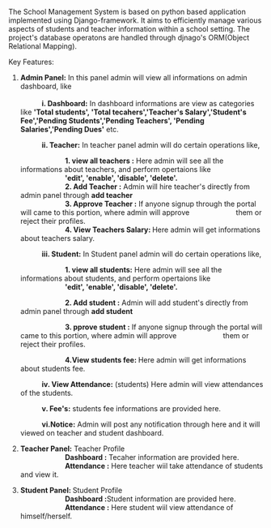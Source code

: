The School Management System is based on python based application implemented using Django-framework. 
It aims to efficiently manage various aspects of students and teacher information within a school setting.
The project's database operatons are handled through djnago's ORM(Object Relational Mapping).

Key Features:
1. <b>Admin Panel:</b> In this panel admin will view all informations on admin dashboard, like <br><br>
   &emsp;&emsp;&emsp;<b>i. Dashboard:</b> In dashboard informations are view as categories like <b>'Total students', 'Total tecahers','Teacher's Salary','Student's Fee','Pending Students','Pending Teachers',
       'Pending Salaries','Pending Dues'</b> etc.<br>
       
   &emsp;&emsp;&emsp;<b>ii. Teacher:</b> In teacher panel admin will do certain operations like, <br>
   
   &emsp;&emsp;&emsp;&emsp;&emsp;&emsp; <b>1. view all teachers :</b> Here admin will see all the informations about teachers, and perform opertaions like<br>
   &emsp;&emsp;&emsp;&emsp;&emsp;&emsp; <b>'edit', 'enable', 'disable', 'delete'.</b><br>
   &emsp;&emsp;&emsp;&emsp;&emsp;&emsp; <b>2. Add Teacher :</b> Admin will hire teacher's directly from admin panel through <b>add teacher</b><br>
   &emsp;&emsp;&emsp;&emsp;&emsp;&emsp; <b>3. Approve Teacher :</b> If anyone signup through the portal will came to this portion, where admin will approve
   &emsp;&emsp;&emsp;&emsp;&emsp;&emsp; them or reject their profiles.<br>
   &emsp;&emsp;&emsp;&emsp;&emsp;&emsp; <b>4. View Teachers Salary: </b> Here admin will get informations about teachers salary.<br>
   
   &emsp;&emsp;&emsp;<b>iii. Student:</b> In Student panel admin will do certain operations like, <br>
   
   &emsp;&emsp;&emsp;&emsp;&emsp;&emsp; <b>1. view all students:</b> Here admin will see all the informations about students, and perform opertaions like<br>
   &emsp;&emsp;&emsp;&emsp;&emsp;&emsp; <b>'edit', 'enable', 'disable', 'delete'.</b><br>
   
   &emsp;&emsp;&emsp;&emsp;&emsp;&emsp; <b>2. Add student :</b> Admin will add student's directly from admin panel through <b>add student</b><br>
   
   &emsp;&emsp;&emsp;&emsp;&emsp;&emsp; <b>3. pprove student :</b> If anyone signup through the portal will came to this portion, where admin will approve
   &emsp;&emsp;&emsp;&emsp;&emsp;&emsp; them or reject their profiles.<br>
   
   &emsp;&emsp;&emsp;&emsp;&emsp;&emsp; <b>4.View students fee: </b> Here admin will get informations about students fee.<br>
   
   &emsp;&emsp;&emsp;<b>iv. View Attendance:</b> (students) Here admin will view attendances of the students.<br>
   
   &emsp;&emsp;&emsp;<b>v. Fee's:</b> students fee informations are provided here.<br>
   
   &emsp;&emsp;&emsp;<b>vi.Notice:</b> Admin will post any notification through here and it will viewed on teacher and student dashboard. <br>
   
2. <b>Teacher Panel:</b> Teacher Profile <br>
&emsp;&emsp;&emsp;&emsp;&emsp;&emsp; <b>Dashboard :</b> Tecaher information are provided here.<br>
&emsp;&emsp;&emsp;&emsp;&emsp;&emsp; <b>Attendance :</b> Here teacher wiil take attendance of students and view it. <br>

3. <b>Student Panel: </b>Student Profile <br>
&emsp;&emsp;&emsp;&emsp;&emsp;&emsp; <b>Dashboard :</b>Student information are provided here.<br>
&emsp;&emsp;&emsp;&emsp;&emsp;&emsp; <b>Attendance :</b> Here student wiil view attendance of himself/herself. <br>
